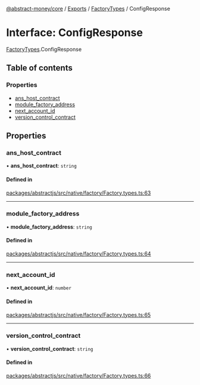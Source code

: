 [@abstract-money/core](../README.md) / [Exports](../modules.md) / [FactoryTypes](../modules/FactoryTypes.md) / ConfigResponse

# Interface: ConfigResponse

[FactoryTypes](../modules/FactoryTypes.md).ConfigResponse

## Table of contents

### Properties

- [ans\_host\_contract](FactoryTypes.ConfigResponse.md#ans_host_contract)
- [module\_factory\_address](FactoryTypes.ConfigResponse.md#module_factory_address)
- [next\_account\_id](FactoryTypes.ConfigResponse.md#local_account_sequence)
- [version\_control\_contract](FactoryTypes.ConfigResponse.md#version_control_contract)

## Properties

### ans\_host\_contract

• **ans\_host\_contract**: `string`

#### Defined in

[packages/abstractjs/src/native/factory/Factory.types.ts:63](https://github.com/AbstractSDK/frontend/blob/07410073/packages/abstractjs/src/native/factory/Factory.types.ts#L63)

___

### module\_factory\_address

• **module\_factory\_address**: `string`

#### Defined in

[packages/abstractjs/src/native/factory/Factory.types.ts:64](https://github.com/AbstractSDK/frontend/blob/07410073/packages/abstractjs/src/native/factory/Factory.types.ts#L64)

___

### next\_account\_id

• **next\_account\_id**: `number`

#### Defined in

[packages/abstractjs/src/native/factory/Factory.types.ts:65](https://github.com/AbstractSDK/frontend/blob/07410073/packages/abstractjs/src/native/factory/Factory.types.ts#L65)

___

### version\_control\_contract

• **version\_control\_contract**: `string`

#### Defined in

[packages/abstractjs/src/native/factory/Factory.types.ts:66](https://github.com/AbstractSDK/frontend/blob/07410073/packages/abstractjs/src/native/factory/Factory.types.ts#L66)
